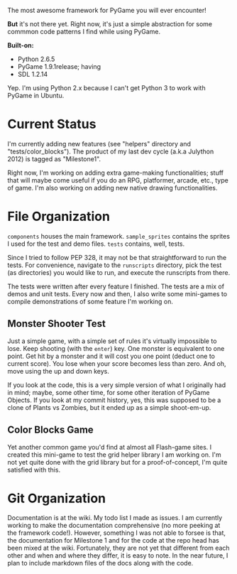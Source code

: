 The most awesome framework for PyGame you will ever encounter!

**But** it's not there yet. Right now, it's just a simple abstraction for some commmon code patterns I find while using PyGame.

**Built-on:**
* Python 2.6.5
* PyGame 1.9.1release; having
* SDL 1.2.14

Yep. I'm using Python 2.x because I can't get Python 3 to work with PyGame in Ubuntu.

# Current Status
I'm currently adding new features (see "helpers" directory and "tests/color\_blocks").
The product of my last dev cycle (a.k.a Julython 2012) is tagged as "Milestone1".

Right now, I'm working on adding extra game-making functionalities; stuff that
will maybe come useful if you do an RPG, platformer, arcade, etc., type of game.
I'm also working on adding new native drawing functionalities.

# File Organization
`components` houses the main framework. `sample_sprites` contains the sprites I
used for the test and demo files. `tests` contains, well, tests.

Since I tried to follow PEP 328, it may not be that straightforward to run the
tests. For convenience, navigate to the `runscripts` directory, pick the test
(as directories) you would like to run, and execute the runscripts from there.

The tests were written after every feature I finished. The tests are a mix of demos
and unit tests. Every now and then, I also write some mini-games to compile
demonstrations of some feature I'm working on.

## Monster Shooter Test
Just a simple game, with a simple set of rules it's virtually impossible to lose.
Keep shooting (with the `enter`) key. One monster is equivalent to one point.
Get hit by a monster and it will cost you one point (deduct one to current score).
You lose when your score becomes less than zero. And oh, move using the up and
down keys.

If you look at the code, this is a very simple version of what I originally had
in mind; maybe, some other time, for some other iteration of PyGame Objects. If
you look at my commit history, yes, this was supposed to be a clone of Plants vs
Zombies, but it ended up as a simple shoot-em-up.

## Color Blocks Game
Yet another common game you'd find at almost all Flash-game sites. I created
this mini-game to test the grid helper library I am working on. I'm not yet quite
done with the grid library but for a proof-of-concept, I'm quite satisfied with
this.

# Git Organization
Documentation is at the wiki. My todo list I made as issues. I am currently
working to make the documentation comprehensive (no more peeking at the framework
code!). However, something I was not able to forsee is that, the documentation
for Milestone 1 and for the code at the repo head has been mixed at the wiki.
Fortunately, they are not yet that different from each other and when and where
they differ, it is easy to note. In the near future, I plan to include markdown
files of the docs along with the code.
